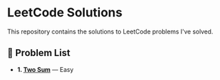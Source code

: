 # LeetCode Solutions

This repository contains the solutions to LeetCode problems I've solved.

## 📝 Problem List

- **1. [Two Sum](https://leetcode.com/problems/two-sum/)** — Easy  


